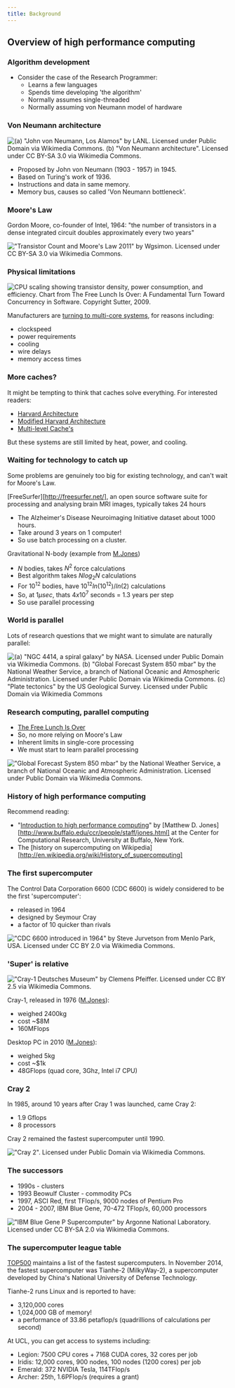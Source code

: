 ```yaml
---
title: Background
---
```


## Overview of high performance computing

### Algorithm development
 
- Consider the case of the Research Programmer:
    + Learns a few languages
    + Spends time developing 'the algorithm'
    + Normally assumes single-threaded
    + Normally assuming von Neumann model of hardware

### Von Neumann architecture

![(a) "John von Neumann, Los Alamos" by LANL. Licensed under Public Domain via Wikimedia Commons. (b) "Von Neumann architecture". Licensed under CC BY-SA 3.0 via Wikimedia Commons.](session04/figures/VonNeumannCombined)

* Proposed by John von Neumann (1903 - 1957) in 1945.
* Based on Turing's work of 1936.
* Instructions and data in same memory.
* Memory bus, causes so called 'Von Neumann bottleneck'.

### Moore's Law

Gordon Moore, co-founder of Intel, 1964: "the number of transistors in a dense integrated circuit doubles approximately every two years"

!["Transistor Count and Moore's Law 2011" by Wgsimon. Licensed under CC BY-SA 3.0 via Wikimedia Commons.](session04/figures/TransistorCount.png)


### Physical limitations

![CPU scaling showing transistor density, power consumption, and efficiency. Chart from The Free Lunch Is Over: A Fundamental Turn Toward Concurrency in Software. Copyright Sutter, 2009.](session04/figures/CPUPerf)

Manufacturers are [turning to multi-core systems](http://www.gotw.ca/publications/concurrency-ddj.htm), for reasons including:

- clockspeed
- power requirements
- cooling
- wire delays
- memory access times
 

### More caches?

It might be tempting to think that caches solve everything. For interested readers:

- [Harvard Architecture][WikipediaHarvardArch]
- [Modified Harvard Architecture][WikipediaModifiedHarvardArch]
- [Multi-level Cache's][WikipediaCache]

But these systems are still limited by heat, power, and cooling.

### Waiting for technology to catch up

Some problems are genuinely too big for existing technology, and can't wait for Moore's Law.

[FreeSurfer][http://freesurfer.net/], an open source software suite for processing and analysing brain MRI images, typically takes 24 hours
- The Alzheimer's Disease Neuroimaging Initiative dataset about 1000 hours.
- Take around 3 years on 1 computer!
- So use batch processing on a cluster.

Gravitational N-body (example from [M.Jones][MJonesTutorial])
- $N$ bodies, takes $N^2$ force calculations
- Best algorithm takes $Nlog_2N$ calculations
- For $10^{12}$ bodies, have $10^{12}ln(10^{12})/ln(2)$ calculations
- So, at $1 \mu sec$, thats $4 x 10^7$ seconds = 1.3 years per step
- So use parallel processing

### World is parallel

Lots of research questions that we might want to simulate are naturally parallel:

![(a) "NGC 4414, a spiral galaxy" by NASA. Licensed under Public Domain via Wikimedia Commons. (b) "Global Forecast System 850 mbar" by the National Weather Service, a branch of National Oceanic and Atmospheric Administration. Licensed under Public Domain via Wikimedia Commons. (c) "Plate tectonics" by the US Geological Survey. Licensed under Public Domain via Wikimedia Commons](session04/figures/galaxy_plate_forecast.png)

### Research computing, parallel computing

- [The Free Lunch Is Over][HerbFreeLunch]
- So, no more relying on Moore's Law
- Inherent limits in single-core processing
- We must start to learn parallel processing

!["Global Forecast System 850 mbar" by the National Weather Service, a branch of National Oceanic and Atmospheric Administration. Licensed under Public Domain via Wikimedia Commons.](session04/figures/Global_Forecast_850_slice.png)

### History of high performance computing

Recommend reading:

- "[Introduction to high performance computing](http://www.buffalo.edu/content/www/ccr/support/training-resources/tutorials/advanced-topics--e-g--mpi--gpgpu--openmp--etc--/2011-01---introduction-to-hpc--hpc-1-/_jcr_content/par/download/file.res/introHPC-handout-2x2.pdf)" by [Matthew D. Jones][http://www.buffalo.edu/ccr/people/staff/jones.html] at the Center for Computational Research, University at Buffalo, New York.
- The [history on supercomputing on Wikipedia][http://en.wikipedia.org/wiki/History_of_supercomputing]
    
### The first supercomputer
    
The Control Data Corporation 6600 (CDC 6600) is widely considered to be the first 'supercomputer':

- released in 1964
- designed by Seymour Cray
- a factor of 10 quicker than rivals

!["CDC 6600 introduced in 1964" by Steve Jurvetson from Menlo Park, USA. Licensed under CC BY 2.0 via Wikimedia Commons.](session04/figures/CDC6600.png)

### 'Super' is relative

!["Cray-1 Deutsches Museum" by Clemens Pfeiffer. Licensed under CC BY 2.5 via Wikimedia Commons.](session04/figures/Cray1.png)
    
Cray-1, released in 1976 ([M.Jones][MJonesTutorial]): 

- weighed 2400kg
- cost ~$8M
- 160MFlops

Desktop PC in 2010 ([M.Jones][MJonesTutorial]):

- weighed 5kg
- cost ~$1k
- 48GFlops (quad core, 3Ghz, Intel i7 CPU)
    
### Cray 2

In 1985, around 10 years after Cray 1 was launched, came Cray 2: 

- 1.9 Gflops
- 8 processors

Cray 2 remained the fastest supercomputer until 1990.

!["Cray 2". Licensed under Public Domain via Wikimedia Commons.](session04/figures/Cray2.png)

### The successors

* 1990s - clusters
* 1993 Beowulf Cluster - commodity PCs
* 1997, ASCI Red, first TFlop/s, 9000 nodes of Pentium Pro
* 2004 - 2007, IBM Blue Gene, 70-472 TFlop/s, 60,000 processors

!["IBM Blue Gene P Supercomputer" by Argonne National Laboratory. Licensed under CC BY-SA 2.0 via Wikimedia Commons.](session04/figures/IBM_Blue_Gene.png)

### The supercomputer league table

[TOP500](http://top500.org) maintains a list of the fastest supercomputers. In November 2014, the fastest supercomputer was Tianhe-2 (MilkyWay-2), a supercomputer developed by China's National University of Defense Technology.

Tianhe-2 runs Linux and is reported to have:

- 3,120,000 cores
- 1,024,000 GB of memory!
- a performance of 33.86 petaflop/s (quadrillions of calculations per second)

At UCL, you can get access to systems including:

- Legion: 7500 CPU cores + 7168 CUDA cores, 32 cores per job
- Iridis: 12,000 cores, 900 nodes, 100 nodes (1200 cores) per job
- Emerald: 372 NVIDIA Tesla, 114TFlop/s
- Archer: 25th, 1.6PFlop/s (requires a grant)
    
[MJonesTutorial]: http://www.buffalo.edu/content/www/ccr/support/training-resources/tutorials/advanced-topics--e-g--mpi--gpgpu--openmp--etc--/2011-01---introduction-to-hpc--hpc-1-/_jcr_content/par/download/file.res/introHPC-handout-2x2.pdf
[WikipediaHarvardArch]: http://en.wikipedia.org/wiki/Harvard_architecture
[WikipediaModifiedHarvardArch]: http://en.wikipedia.org/wiki/Modified_Harvard_architecture
[WikipediaCache]: http://en.wikipedia.org/wiki/CPU_cache
[HerbFreeLunch]: http://www.gotw.ca/publications/concurrency-ddj.htm
[WikipediaHistory]: http://en.wikipedia.org/wiki/History_of_supercomputing
[FreeSurfer]: http://freesurfer.net/